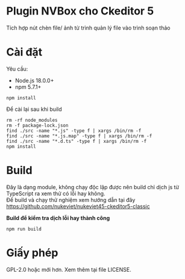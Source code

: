 # Plugin NVBox cho Ckeditor 5

Tích hợp nút chèn file/ ảnh từ trình quản lý file vào trình soạn thảo

# Cài đặt

Yêu cầu:

- Node.js 18.0.0+
- npm 5.7.1+

```
npm install
```

Để cài lại sau khi build

```
rm -rf node_modules
rm -f package-lock.json
find ./src -name "*.js" -type f | xargs /bin/rm -f
find ./src -name "*.js.map" -type f | xargs /bin/rm -f
find ./src -name "*.d.ts" -type f | xargs /bin/rm -f
npm install
```

# Build

Đây là dạng module, không chạy độc lập được nên build chỉ dịch js từ TypeScript ra xem thử có lỗi hay không.  
Để build và chạy thử nghiệm xem hướng dẫn tại đây https://github.com/nukeviet/nukeviet45-ckeditor5-classic

**Build để kiểm tra dịch lỗi hay thành công**

```
npm run build
```

# Giấy phép

GPL-2.0 hoặc mới hơn. Xem thêm tại file LICENSE.
